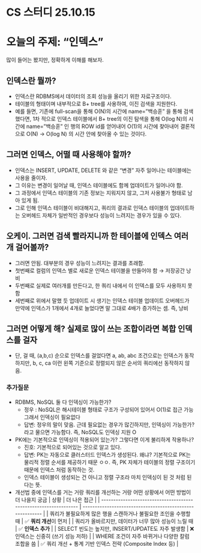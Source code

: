 # CS 스터디 25.10.15

# 오늘의 주제: “인덱스”

많이 들어는 봤지만, 정확하게 이해를 해보자.

## 인덱스란 뭘까?

- 인덱스란 RDBMS에서 데이터의 조회 성능을 올리기 위한 자료구조이다.
- 테이블의 형태이며 내부적으로 B+ tree를 사용하여, 이진 검색을 지원한다.
- 예를 들면, 기존에 full-scan을 통해 O(N)의 시간에 name=”백승훈” 을 통해 검색 했다면, 1차 적으로 인덱스 테이블에서 B+ tree의 이진 탐색을 통해 O(log N)의 시간에 name=”백승훈” 인 행의 ROW id를 얻어내어 O(1)의 시간에 찾아내어 결론적으로 O(N) → O(log N) 의 시간 안에 찾아올 수 있는 것이다.

## 그러면 인덱스, 어떨 때 사용해야 할까?

- 인덱스는 INSERT, UPDATE, DELETE 와 같은 “변경” 자주 일어나는 테이블에는 사용을 줄이자.
- 그 이유는 변경이 일어날 때, 인덱스 테이블에도 함께 업데이트가 일어나야 함.
- 그 과정에서 인덱스 테이블의 기존 정보는 지워지지 않고, 그저 사용불가 형태로 남아 있게 됨.
- 그로 인해 인덱스 테이블이 비대해지고, 쿼리의 결과로 인덱스 테이블의 업데이트하는 오버헤드 자체가 일반적인 경우보다 성능이 느려지는 경우가 있을 수 있다.

## 오케이. 그러면 검색 빨라지니까 한 테이블에 인덱스 여러개 걸어볼까?

- 그러면 안됨. 대부분의 경우 성능이 느려지는 결과를 초래함.
- 첫번째로 컬럼의 인덱스 별로 새로운 인덱스 테이블을 만들어야 함 → 저장공간 낭비
- 두번째로 실제로 여러개를 만든다고, 한 쿼리 내에서 이 인덱스를 모두 사용하지 못함
- 세번째로 위에서 말했 듯 업데이트 시 생기는 인덱스 테이블 업데이트 오버헤드가 만약에 인덱스가 1개에서 4개로 늘었다면 말 그대로 4배가 증가하는 셈. 즉, 낭비

## 그러면 어떻게 해? 실제로 많이 쓰는 조합이라면 복합 인덱스를 걸자

- 단, 걸 때, (a,b,c) 순으로 인덱스를 걸었다면 a, ab, abc 조건으로는 인덱스가 동작하지만, b, c, ca 이런 왼쪽 기준으로 정렬되지 않은 순서의 쿼리에선 동작하지 않음.

### 추가질문

- RDBMS, NoSQL 둘 다 인덱싱이 가능한가?
  - 정우 : NoSQL은 해시테이블 형태로 구조가 구성되어 있어서 O(1)로 접근 가능 그래서 인덱싱이 필요없다
  - 답변: 정우의 말이 맞음. 근데 필요없는 경우가 많긴하지만, 인덱싱이 가능한가? 라고 물으면 가능함다. 즉, NoSQL도 인덱싱 지원 O
- PK에는 기본적으로 인덱싱이 적용되어 있는가? 그렇다면 이게 불리하게 작용하나?
  - 진호: 기본적으로 되어있는 것으로 알고 있다.
  - 답변: PK는 자동으로 클러스터드 인덱스가 생성된다. 왜냐? 기본적으로 PK는 물리적 정렬 순서를 제공하기 때문 ㅇㅇ. 즉, PK 자체가 테이블의 정렬 구조이기 때문에 인덱스 처럼 동작하는 것.
  - 인덱스 테이블이 생성되는 건 아니고 정렬 구조라 마치 인덱싱이 된 것 처럼 된다는 뜻.
- 개선법 중에 인덱스를 거는 거랑 쿼리를 개선하는 거랑 어떤 상황에서 어떤 방법이 더 나을지 궁금
  | 상황 | 더 나은 접근 |
  | ---------------------------------------------------------------- | --------------------------------------------------------- |
  | 쿼리가 불필요하게 많은 행을 스캔하거나 불필요한 조인을 수행할 때 | ✅ **쿼리 개선**이 먼저 |
  | 쿼리가 올바르지만, 데이터가 너무 많아 성능이 느릴 때 | ✅ **인덱스 추가** |
  | SELECT 빈도는 높지만, INSERT/UPDATE도 자주 발생함 | ❌ 인덱스는 신중히 (쓰기 성능 저하) |
  | WHERE 조건이 자주 바뀌거나 다양한 칼럼 조합을 씀 | ✅ 쿼리 개선 + 통계 기반 인덱스 전략 (Composite Index 등) |

